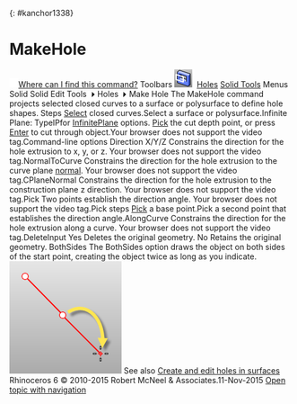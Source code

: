 ---
---

{: #kanchor1338}
# MakeHole
 [![images/transparent.gif](images/transparent.gif)Where can I find this command?](javascript:void(0);) Toolbars
![images/makehole.png](images/makehole.png) [Holes](holes-toolbar.html)  [Solid Tools](solid-tools-toolbar.html) 
Menus
Solid
Solid Edit Tools![images/menuarrow.gif](images/menuarrow.gif)
Holes![images/menuarrow.gif](images/menuarrow.gif)
Make Hole
The MakeHole command projects selected closed curves to a surface or polysurface to define hole shapes.
Steps
 [Select](select-objects.html) closed curves.Select a surface or polysurface.Infinite Plane: TypeIPfor [InfinitePlane](infiniteplane.html) options.
 [Pick](pick-location.html) the cut depth point, or press [Enter](enter-key.html) to cut through object.Your browser does not support the video tag.Command-line options
Direction
X/Y/Z
Constrains the direction for the hole extrusion to x, y, or z.
Your browser does not support the video tag.NormalToCurve
Constrains the direction for the hole extrusion to the curve plane [normal](dir.html).
Your browser does not support the video tag.CPlaneNormal
Constrains the direction for the hole extrusion to the construction plane z&#160;direction.
Your browser does not support the video tag.Pick
Two points establish the direction angle.
Your browser does not support the video tag.Pick steps
 [Pick](pick-location.html) a base point.Pick a second point that establishes the direction angle.AlongCurve
Constrains the direction for the hole extrusion along a curve.
Your browser does not support the video tag.DeleteInput
Yes
Deletes the original geometry.
No
Retains the original geometry.
BothSides
The BothSides option draws the object on both sides of the start point, creating the object twice as long as you indicate.
![images/line-bothsides.png](images/line-bothsides.png)
See also
 [Create and edit holes in surfaces](sak-holes.html) 
&#160;
&#160;
Rhinoceros 6 © 2010-2015 Robert McNeel &amp; Associates.11-Nov-2015
 [Open topic with navigation](makehole.html) 

